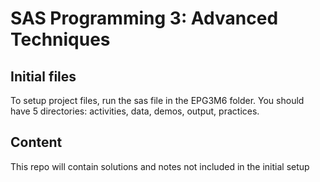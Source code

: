 # SAS Programming 3: Advanced Techniques
## Initial files
To setup project files, run the sas file in the EPG3M6 folder. You should have 5 directories: activities, data, demos, output, practices.

## Content
This repo will contain solutions and notes not included in the initial setup
